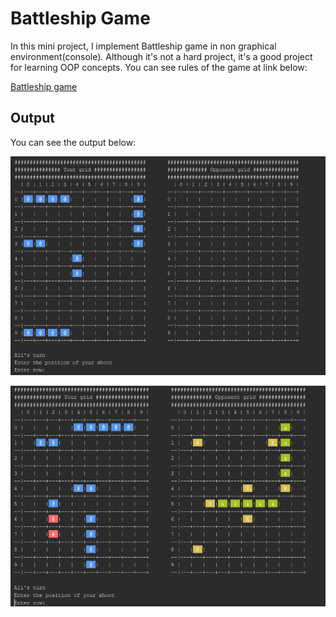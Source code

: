 # Battleship Game
In this mini project, I implement Battleship game in non graphical environment(console).
Although it's not a hard project, it's a good project for learning OOP concepts.
You can see rules of the game at link below:

[Battleship game](https://en.wikipedia.org/wiki/Battleship_(game))

## Output
You can see the output below:

![picture](BattleshipGame-1.png)


![picture](BattleshipGame-2.png)